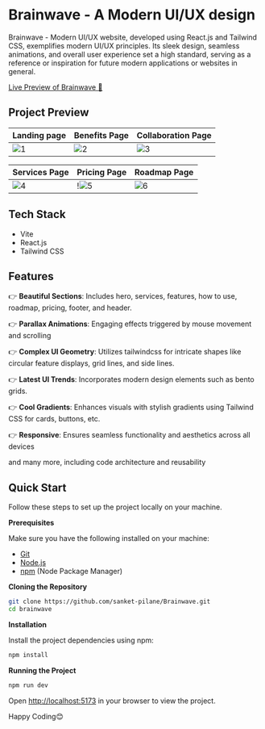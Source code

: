 # Brainwave - A Modern UI/UX design

Brainwave - Modern UI/UX website, developed using React.js and Tailwind CSS, exemplifies modern UI/UX principles. Its sleek design, seamless animations, and overall user experience set a high standard, serving as a reference or inspiration for future modern applications or websites in general.

[Live Preview of Brainwave 🚀](https://brainwave-5157.netlify.app/)

## Project Preview

| Landing page                                                                                           | Benefits Page                                                                                          | Collaboration Page                                                                                     |
| ------------------------------------------------------------------------------------------------------ | ------------------------------------------------------------------------------------------------------ | ------------------------------------------------------------------------------------------------------ |
| ![1](https://github.com/sanket-pilane/Brainwave/assets/140826056/03e7cbe1-f268-4777-af97-0673115214f5) | ![2](https://github.com/sanket-pilane/Brainwave/assets/140826056/5c04c6ea-9dff-40e2-b634-47006cbd298b) | ![3](https://github.com/sanket-pilane/Brainwave/assets/140826056/076a7257-358b-4fdc-9841-1d4b1f7beff4) |

| Services Page                                                                                          | Pricing Page                                                                                            | Roadmap Page                                                                                           |
| ------------------------------------------------------------------------------------------------------ | ------------------------------------------------------------------------------------------------------- | ------------------------------------------------------------------------------------------------------ |
| ![4](https://github.com/sanket-pilane/Brainwave/assets/140826056/3e825039-9934-46e3-9f01-9b5c873c21e2) | !![5](https://github.com/sanket-pilane/Brainwave/assets/140826056/35ed1216-3376-4da9-9d7c-64b15f567f81) | ![6](https://github.com/sanket-pilane/Brainwave/assets/140826056/aaa92f30-2c89-45a3-a24e-2f5e7c09b017) |

## Tech Stack

- Vite
- React.js
- Tailwind CSS

## Features

👉 **Beautiful Sections**: Includes hero, services, features, how to use, roadmap, pricing, footer, and header.

👉 **Parallax Animations**: Engaging effects triggered by mouse movement and scrolling

👉 **Complex UI Geometry**: Utilizes tailwindcss for intricate shapes like circular feature displays, grid lines, and side lines.

👉 **Latest UI Trends**: Incorporates modern design elements such as bento grids.

👉 **Cool Gradients**: Enhances visuals with stylish gradients using Tailwind CSS for cards, buttons, etc.

👉 **Responsive**: Ensures seamless functionality and aesthetics across all devices

and many more, including code architecture and reusability

## Quick Start

Follow these steps to set up the project locally on your machine.

**Prerequisites**

Make sure you have the following installed on your machine:

- [Git](https://git-scm.com/)
- [Node.js](https://nodejs.org/en)
- [npm](https://www.npmjs.com/) (Node Package Manager)

**Cloning the Repository**

```bash
git clone https://github.com/sanket-pilane/Brainwave.git
cd brainwave
```

**Installation**

Install the project dependencies using npm:

```bash
npm install
```

**Running the Project**

```bash
npm run dev
```

Open [http://localhost:5173](http://localhost:5173) in your browser to view the project.

Happy Coding😊
